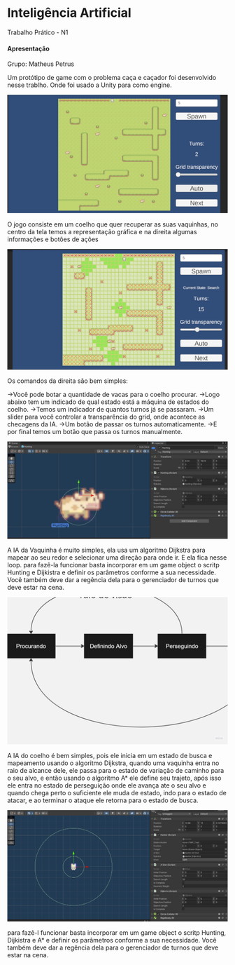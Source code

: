# Inteligência Artificial
Trabalho Prático - N1

#### Apresentação ####

Grupo: Matheus Petrus

Um protótipo de game com o problema caça e caçador foi desenvolvido nesse trablho. Onde foi usado a Unity para como engine.

![Imagem1](/ArquivosReadme/Screenshot_11.png?raw=true)

O jogo consiste em um coelho que quer recuperar as suas vaquinhas, no centro da tela temos a representação gráfica e na direita algumas informações e botões de ações 


![Imagem1](/ArquivosReadme/Screenshot_12.png?raw=true)

Os comandos da direita são bem simples:

->Você pode botar a quantidade de vacas para o coelho procurar.
->Logo abaixo tem um indicado de qual estado está a máquina de estados do coelho.
->Temos um indicador de quantos turnos já se passaram.
->Um slider para você controlar a transparência do grid, onde acontece as checagens da IA.
->Um botão de passar os turnos automaticamente.
->E por final temos um botão que passa os turnos manualmente.

![Imagem1](/ArquivosReadme/Screenshot_14.png?raw=true)

A IA da Vaquinha é muito simples, ela usa um algoritmo Dijkstra para mapear ao seu redor e selecionar uma direção para onde ir. E ela fica nesse loop.
para fazê-la funcionar basta incorporar em um game object o scritp Hunting e Dijkistra e definir os parâmetros conforme a sua necessidade. Você também deve dar a regência dela para o gerenciador de turnos que deve estar na cena.

![Imagem1](/ArquivosReadme/IACoelho.jpg?raw=true)

A IA do coelho é bem simples, pois ele inicia em um estado de busca e mapeamento usando o algoritmo Dijkstra, quando uma vaquinha entra no raio de alcance dele, ele passa para o estado de  variação de caminho para o seu alvo, e então usando o algoritmo A* ele define seu trajeto, após isso ele entra no estado de perseguição onde ele avança ate o seu alvo e quando chega perto o suficiente ele muda de estado, indo para o estado de atacar, e ao terminar o ataque ele retorna para o estado de busca.

![Imagem1](/ArquivosReadme/Screenshot_15.png?raw=true)

para fazê-l funcionar basta incorporar em um game object o scritp Hunting, Dijkistra e A* e definir os parâmetros conforme a sua necessidade. Você também deve dar a regência dela para o gerenciador de turnos que deve estar na cena.
